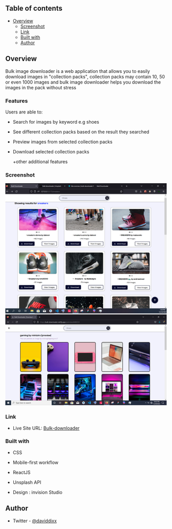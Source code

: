 ## Table of contents

- [Overview](#overview)
  - [Screenshot](#screenshot)
  - [Link](#link)
  - [Built with](#built-with)
  - [Author](#author)

## Overview
Bulk image downloader is a web application that allows you to easily download images in "collection packs", collection packs may contain 10, 50 or even 1000 images and bulk image downloader helps you download the images in the pack without stress

### Features

Users are able to:

- Search for images by keyword e.g shoes

- See different collection packs based on the result they searched

- Preview images from selected collection packs

- Download selected collection packs

    +other additional features

### Screenshot

![screenshot of the collection pack](/src/assets/proof.PNG)
![screenshot of collection pack preview](/src/assets/Screenshot%20(196).png)

### Link

- Live Site URL: [Bulk-downloader](https://bulk-downloader.netlify.app/)


### Built with

- CSS
- Mobile-first workflow
- ReactJS
- Unsplash API

- Design : invision Studio
## Author
- Twitter - [@daviddixx](https://www.twitter.com/dixx_david)

